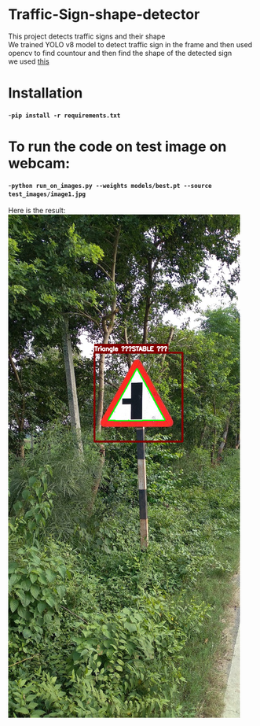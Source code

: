 # Traffic-Sign-shape-detector
This project detects traffic signs and their shape
<br> We trained YOLO v8 model to detect traffic sign in the frame and then used opencv to find countour and then find the shape of the detected sign
<br> we used [this](dataset)
# Installation
-<b>`pip install -r requirements.txt`</b>
# To run the code on test image on webcam:
-<b>`python run_on_images.py --weights models/best.pt --source test_images/image1.jpg`</b>
<br><br> Here is the result:
<br>
![output image](output.png)

